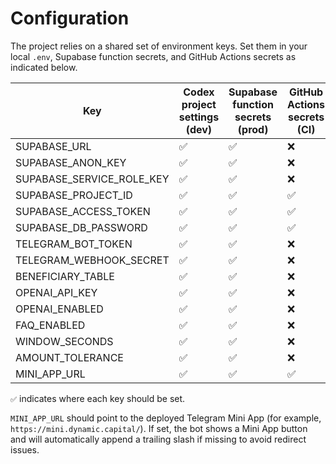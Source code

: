 # Configuration

The project relies on a shared set of environment keys. Set them in your local
`.env`, Supabase function secrets, and GitHub Actions secrets as indicated
below.

| Key                       | Codex project settings (dev) | Supabase function secrets (prod) | GitHub Actions secrets (CI) |
| ------------------------- | ---------------------------- | -------------------------------- | --------------------------- |
| SUPABASE_URL              | ✅                           | ✅                               | ❌                          |
| SUPABASE_ANON_KEY         | ✅                           | ✅                               | ❌                          |
| SUPABASE_SERVICE_ROLE_KEY | ✅                           | ✅                               | ❌                          |
| SUPABASE_PROJECT_ID       | ✅                           | ✅                               | ✅                          |
| SUPABASE_ACCESS_TOKEN     | ✅                           | ✅                               | ✅                          |
| SUPABASE_DB_PASSWORD      | ✅                           | ✅                               | ✅                          |
| TELEGRAM_BOT_TOKEN        | ✅                           | ✅                               | ❌                          |
| TELEGRAM_WEBHOOK_SECRET   | ✅                           | ✅                               | ❌                          |
| BENEFICIARY_TABLE         | ✅                           | ✅                               | ❌                          |
| OPENAI_API_KEY            | ✅                           | ✅                               | ❌                          |
| OPENAI_ENABLED            | ✅                           | ✅                               | ❌                          |
| FAQ_ENABLED               | ✅                           | ✅                               | ❌                          |
| WINDOW_SECONDS            | ✅                           | ✅                               | ❌                          |
| AMOUNT_TOLERANCE          | ✅                           | ✅                               | ❌                          |
| MINI_APP_URL              | ✅                           | ✅                               | ✅                          |

`✅` indicates where each key should be set.

`MINI_APP_URL` should point to the deployed Telegram Mini App (for example,
`https://mini.dynamic.capital/`). If set, the bot shows a Mini App button and
will automatically append a trailing slash if missing to avoid redirect issues.
